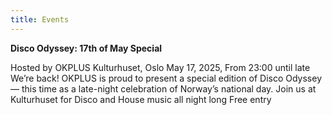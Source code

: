 ```yaml
---
title: Events
---
```


**Disco Odyssey: 17th of May Special**

Hosted by OKPLUS
Kulturhuset, Oslo
May 17, 2025,
From 23:00 until late
We’re back! OKPLUS is proud to present a special edition of Disco Odyssey — this time as a late-night celebration of Norway’s national day. Join us at Kulturhuset for Disco and House music all night long
Free entry
